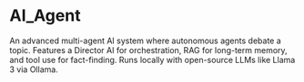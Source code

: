 # AI_Agent
An advanced multi-agent AI system where autonomous agents debate a topic. Features a Director AI for orchestration, RAG for long-term memory, and tool use for fact-finding. Runs locally with open-source LLMs like Llama 3 via Ollama.
